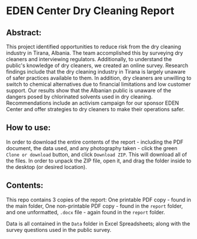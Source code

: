 # EDEN Center Dry Cleaning Report
## Abstract:
This project identified opportunities to reduce risk from the dry cleaning industry in Tirana, Albania. The team accomplished this by surveying dry cleaners and interviewing regulators. Additionally, to understand the public's knowledge of dry cleaners, we created an online survey. Research findings include that the dry cleaning industry in Tirana is largely unaware of safer practices available to them. In addition, dry cleaners are unwilling to switch to chemical alternatives due to financial limitations and low customer support. Our results show that the Albanian public is unaware of the dangers posed by chlorinated solvents used in dry cleaning. Recommendations include an activism campaign for our sponsor EDEN Center and offer strategies to dry cleaners to make their operations safer.

## How to use:
In order to download the entire contents of the report - including the PDF document, the data used, and any photography taken - click the green `Clone or download` button, and click `Download ZIP`. This will download all of the files. In order to unpack the ZIP file, open it, and drag the folder inside to the desktop (or desired location).

## Contents:
This repo contains 3 copies of the report: One printable PDF copy - found in the main folder, One non-printable PDF copy - found in the `report` folder, and one unformatted, `.docx` file - again found in the `report` folder.

Data is all contained in the `Data` folder in Excel Spreadsheets; along with the survey questions used in the public survey.